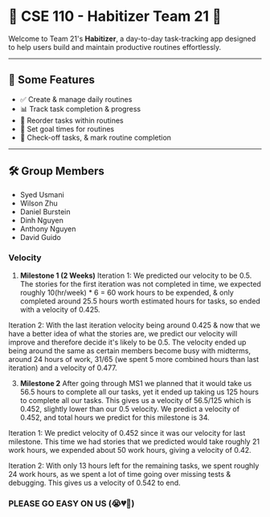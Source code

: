 # 🌟 CSE 110 - Habitizer Team 21 🚀

Welcome to Team 21's **Habitizer**, a day-to-day task-tracking app designed to help users build and maintain productive routines effortlessly.

---

## 📌 Some Features
- ✅ Create & manage daily routines
- 📊 Track task completion & progress
- 🔄 Reorder tasks within routines
- 📅 Set goal times for routines
- 🎯 Check-off tasks, & mark routine completion

---

## 🛠️ Group Members
- Syed Usmani
- Wilson Zhu
- Daniel Burstein
- Dinh Nguyen
- Anthony Nguyen
- David Guido

### Velocity
1. **Milestone 1 (2 Weeks)**
Iteration 1: We predicted our velocity to be 0.5. The stories for the first iteration was not completed in time,
we expected  roughly 10(hr/week) * 6 = 60 work hours to be expended, & only completed around 25.5 hours worth
estimated hours for tasks, so ended with a velocity of 0.425.

Iteration 2: With the last iteration velocity being around 0.425 & now that we have a better idea of what the stories
are, we predict our velocity will improve and therefore decide it's likely to be 0.5. The velocity ended up being
around the same as certain members become busy with midterms, around 24 hours of work, 31/65 (we spent 5 more combined hours than last iteration)
and a velocity of 0.477.


3. **Milestone 2**
After going through MS1 we planned that it would take us 56.5 hours to complete all our tasks,
yet it ended up taking us 125 hours to complete all our tasks. This gives us a velocity of 56.5/125 which is 0.452,
slightly lower than our 0.5 velocity. We predict a velocity of 0.452, and total hours we predict for this milestone is 34.

Iteration 1: We predict velocity of 0.452 since it was our velocity for last milestone. This time we had stories that we
predicted would take roughly 21 work hours, we expended about 50 work hours, giving a velocity of 0.42. 

Iteration 2: With only 13 hours left for the remaining tasks, we spent roughly 24 work hours, as we spent a lot of time
going over missing tests & debugging. This gives us a velocity of 0.542 to end.


### PLEASE GO EASY ON US (😭💔🥺)

